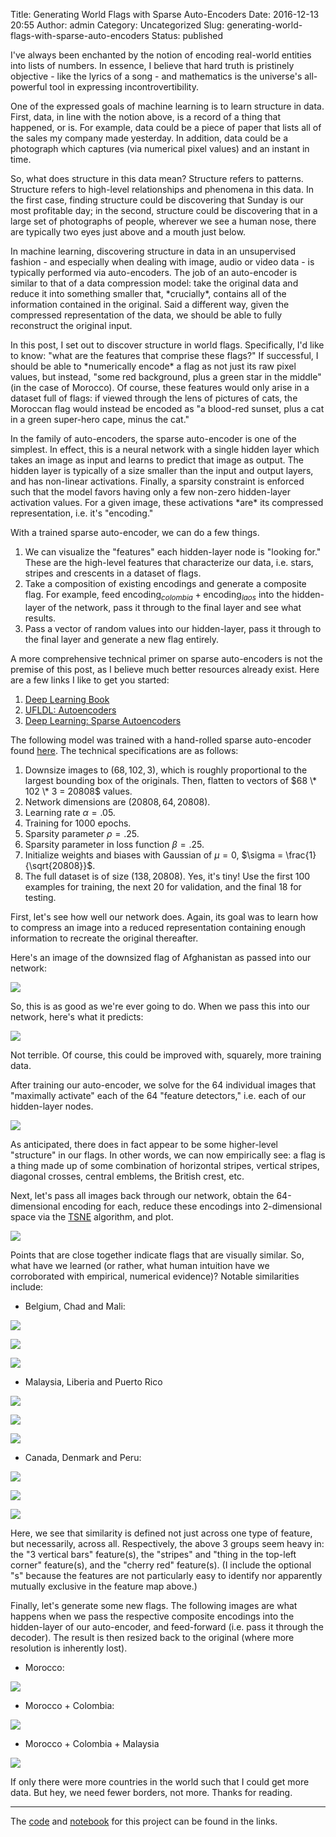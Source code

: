 Title: Generating World Flags with Sparse Auto-Encoders
Date: 2016-12-13 20:55
Author: admin
Category: Uncategorized
Slug: generating-world-flags-with-sparse-auto-encoders
Status: published

I've always been enchanted by the notion of encoding real-world entities
into lists of numbers. In essence, I believe that hard truth is
pristinely objective - like the lyrics of a song - and mathematics is
the universe's all-powerful tool in expressing incontrovertibility.

One of the expressed goals of machine learning is to learn structure in
data. First, data, in line with the notion above, is a record of a thing
that happened, or is. For example, data could be a piece of paper that
lists all of the sales my company made yesterday. In addition, data
could be a photograph which captures (via numerical pixel values) and an
instant in time.

So, what does structure in this data mean? Structure refers to patterns.
Structure refers to high-level relationships and phenomena in this data.
In the first case, finding structure could be discovering that Sunday is
our most profitable day; in the second, structure could be discovering
that in a large set of photographs of people, wherever we see a human
nose, there are typically two eyes just above and a mouth just below.

In machine learning, discovering structure in data in an unsupervised
fashion - and especially when dealing with image, audio or video data -
is typically performed via auto-encoders. The job of an auto-encoder is
similar to that of a data compression model: take the original data and
reduce it into something smaller that, \*crucially\*, contains all of
the information contained in the original. Said a different way, given
the compressed representation of the data, we should be able to fully
reconstruct the original input.

In this post, I set out to discover structure in world flags.
Specifically, I'd like to know: "what are the features that comprise
these flags?" If successful, I should be able to \*numerically encode\*
a flag as not just its raw pixel values, but instead, "some red
background, plus a green star in the middle" (in the case of Morocco).
Of course, these features would only arise in a dataset full of flags:
if viewed through the lens of pictures of cats, the Moroccan flag would
instead be encoded as "a blood-red sunset, plus a cat in a green
super-hero cape, minus the cat."

In the family of auto-encoders, the sparse auto-encoder is one of the
simplest. In effect, this is a neural network with a single hidden layer
which takes an image as input and learns to predict that image as
output. The hidden layer is typically of a size smaller than the input
and output layers, and has non-linear activations. Finally, a sparsity
constraint is enforced such that the model favors having only a few
non-zero hidden-layer activation values. For a given image, these
activations \*are\* its compressed representation, i.e. it's "encoding."

With a trained sparse auto-encoder, we can do a few things.

1.  We can visualize the "features" each hidden-layer node is "looking
    for." These are the high-level features that characterize our data,
    i.e. stars, stripes and crescents in a dataset of flags.
2.  Take a composition of existing encodings and generate a composite
    flag. For example, feed $\text{encoding}_{colombia} +
    \text{encoding}_{laos}$ into the hidden-layer of the network,
    pass it through to the final layer and see what results.
3.  Pass a vector of random values into our hidden-layer, pass it
    through to the final layer and generate a new flag entirely.

A more comprehensive technical primer on sparse auto-encoders is not the
premise of this post, as I believe much better resources already exist.
Here are a few links I like to get you started:

1.  [Deep Learning
    Book](http://www.deeplearningbook.org/contents/autoencoders.html)
2.  [UFLDL:
    Autoencoders](http://ufldl.stanford.edu/tutorial/unsupervised/Autoencoders/)
3.  [Deep Learning: Sparse
    Autoencoders](http://www.ericlwilkinson.com/blog/2014/11/19/deep-learning-sparse-autoencoders)

The following model was trained with a hand-rolled sparse auto-encoder
found
[here](https://github.com/cavaunpeu/vanilla-neural-nets/tree/master/vanilla_neural_nets/autoencoder/sparse_autoencoder).
The technical specifications are as follows:

1.  Downsize images to $(68, 102, 3)$, which is roughly proportional
    to the largest bounding box of the originals. Then, flatten to
    vectors of $68 \* 102 \* 3 = 20808$ values.
2.  Network dimensions are $(20808, 64, 20808)$.
3.  Learning rate $\alpha = .05$.
4.  Training for 1000 epochs.
5.  Sparsity parameter $\rho = .25$.
6.  Sparsity parameter in loss function $\beta = .25$.
7.  Initialize weights and biases with Gaussian of $\mu = 0$,
    $\sigma = \frac{1}{\sqrt{20808}}$.
8.  The full dataset is of size $(138, 20808)$. Yes, it's tiny! Use
    the first 100 examples for training, the next 20 for validation, and
    the final 18 for testing.

First, let's see how well our network does. Again, its goal was to learn
how to compress an image into a reduced representation containing enough
information to recreate the original thereafter.

Here's an image of the downsized flag of Afghanistan as passed into our
network:

![](images/afghanistan_reduced_bitmap.png)

So, this is as good as we're ever going to do. When we pass this into
our network, here's what it predicts:

![](images/reconstructed_afghanistan_reduced_bitmap.png)

Not terrible. Of course, this could be improved with, squarely, more
training data.

After training our auto-encoder, we solve for the 64 individual images
that "maximally activate" each of the 64 "feature detectors," i.e. each
of our hidden-layer nodes.

![](figures/flag_embedding_features.png)

As anticipated, there does in fact appear to be some higher-level
"structure" in our flags. In other words, we can now empirically see: a
flag is a thing made up of some combination of horizontal stripes,
vertical stripes, diagonal crosses, central emblems, the British crest,
etc.

Next, let's pass all images back through our network, obtain the
64-dimensional encoding for each, reduce these encodings into
2-dimensional space via the
[TSNE](http://scikit-learn.org/stable/modules/generated/sklearn.manifold.TSNE.html) algorithm,
and plot.

![](figures/country_embeddings_tsne_plot.png)

Points that are close together indicate flags that are visually similar.
So, what have we learned (or rather, what human intuition have we
corroborated with empirical, numerical evidence)? Notable similarities
include:

- Belgium, Chad and Mali:

![](images/belgium_flag.jpg)

![](images/chad_flag.jpg)

![](images/mali_flag.jpg)

- Malaysia, Liberia and Puerto Rico

![](images/malaysia_flag.jpg)

![](images/liberia_flag.jpg)

![](images/puerto_rico_flag.jpg)

- Canada, Denmark and Peru:

![](images/canada_flag.jpg)

![](images/denmark_flag.jpg)

![](images/peru_flag.jpg)

Here, we see that similarity is defined not just across one type of
feature, but necessarily, across all. Respectively, the above 3 groups
seem heavy in: the "3 vertical bars" feature(s), the "stripes" and
"thing in the top-left corner" feature(s), and the "cherry red"
feature(s). (I include the optional "s" because the features are not
particularly easy to identify nor apparently mutually exclusive in the
feature map above.)

Finally, let's generate some new flags. The following images are what
happens when we pass the respective composite encodings into the
hidden-layer of our auto-encoder, and feed-forward (i.e. pass it through
the decoder). The result is then resized back to the original (where
more resolution is inherently lost).

- Morocco:

![](images/morocco_generated_flag.png)

- Morocco + Colombia:

![](images/morocco_colombia_generated_flag.png)

- Morocco + Colombia + Malaysia

![](images/morocco_colombia_malaysia_generated_flag.png)

If only there were more countries in the world such that I could get
more data. But hey, we need fewer borders, not more. Thanks for reading.

---

The [code](https://github.com/cavaunpeu/generate-world-flags) and
[notebook](http://nbviewer.jupyter.org/github/cavaunpeu/generate-world-flags/blob/master/generate-world-flags.ipynb)
for this project can be found in the links.
